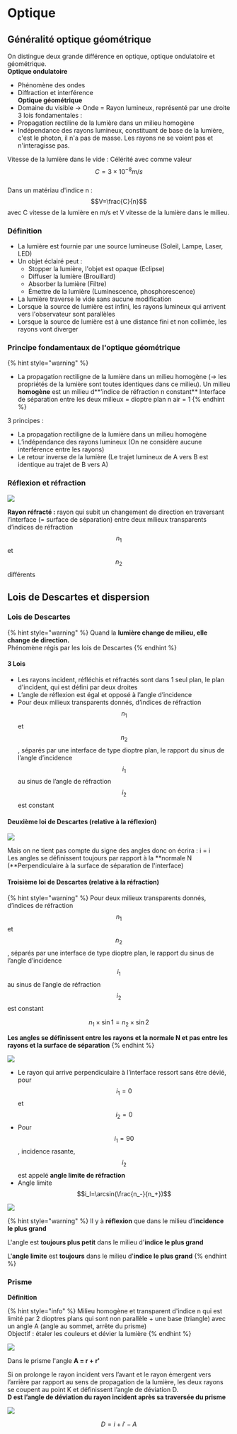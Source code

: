 # Optique

## Généralité optique géométrique

On distingue deux grande différence en optique, optique ondulatoire et géométrique.  
**Optique ondulatoire**  
- Phénomène des ondes  
- Diffraction et interférence  
**Optique géométrique**  
- Domaine du visible -&gt; Onde = Rayon lumineux, représenté par une droite  
3 lois fondamentales :  
- Propagation rectiline de la lumière dans un milieu homogène  
- Indépendance des rayons lumineux, constituant de base de la lumière, c'est le photon, il n'a pas de masse. Les rayons ne se voient pas et n'interagisse pas.

Vitesse de la lumière dans le vide : Célérité avec comme valeur $$C=3\times 10^{-8}m/s$$  
Dans un matériau d'indice n : $$V=\frac{C}{n}$$ avec C vitesse de la lumière en m/s et V vitesse de la lumière dans le milieu.

### Définition

* La lumière est fournie par une source lumineuse \(Soleil, Lampe, Laser, LED\)
* Un objet éclairé peut :
  * Stopper la lumière, l'objet est opaque \(Eclipse\)
  * Diffuser la lumière \(Brouillard\)
  * Absorber la lumière \(Filtre\)
  * Émettre de la lumière \(Luminescence, phosphorescence\)
* La lumière traverse le vide sans aucune modification
* Lorsque la source de lumière est infini, les rayons lumineux qui arrivent vers l'observateur sont parallèles
* Lorsque la source de lumière est à une distance fini et non collimée, les rayons vont diverger

### Principe fondamentaux de l'optique géométrique

{% hint style="warning" %}
* La propagation rectiligne de la lumière dans un milieu homogène \(-&gt; les propriétés de la lumière sont toutes identiques dans ce milieu\). Un milieu **homogène** est un milieu d**’indice de réfraction n constant**  Interface de séparation entre les deux milieux = dioptre plan n air = 1
{% endhint %}

3 principes :

* La propagation rectiligne de la lumière dans un milieu homogène
* L’indépendance des rayons lumineux \(On ne considère aucune interférence entre les rayons\)
* Le retour inverse de la lumière \(Le trajet lumineux de A vers B est identique au trajet de B vers A\)

### Réflexion et réfraction

![](../.gitbook/assets/rayon_optique.jpg)

**Rayon réfracté :** rayon qui subit un changement de direction en traversant l’interface \(= surface de séparation\) entre deux milieux transparents d’indices de réfraction $$n_1$$ et $$n_2$$ différents

## Lois de Descartes et dispersion

### Lois de Descartes

{% hint style="warning" %}
Quand la **lumière change de milieu, elle change de direction.**   
Phénomène régis par les lois de Descartes
{% endhint %}

#### 3 Lois

* Les rayons incident, réfléchis et réfractés sont dans 1 seul plan, le plan d'incident, qui est défini par deux droites
* L’angle de réflexion est égal et opposé à l’angle d’incidence
* Pour deux milieux transparents donnés, d’indices de réfraction $$n_1$$ et $$n_2$$ , séparés par une interface de type dioptre plan, le rapport du sinus de l’angle d’incidence $$i_1$$ au sinus de l’angle de réfraction $$i_2$$est constant

#### Deuxième loi de Descartes \(relative à la réflexion\)

![](../.gitbook/assets/loi_descartes_2.jpg)

Mais on ne tient pas compte du signe des angles donc on écrira : i = i  
Les angles se définissent toujours par rapport à la **normale N \(**Perpendiculaire à la surface de séparation de l'interface\)

#### Troisième loi de Descartes \(relative à la réfraction\)

{% hint style="warning" %}
Pour deux milieux transparents donnés, d’indices de réfraction $$n_1$$ et $$n_2$$ , séparés par une interface de type dioptre plan, le rapport du sinus de l’angle d’incidence $$i_1$$ au sinus de l’angle de réfraction $$i_2$$ est constant

$$n_1\times \sin1=n_2\times \sin2$$

**Les angles se définissent entre les rayons et la normale N et pas entre les rayons et la surface de séparation**
{% endhint %}

![](../.gitbook/assets/loi_descartes_3.jpg)

* Le rayon qui arrive perpendiculaire à l’interface ressort sans être dévié, pour $$i_1 = 0$$ et  $$i_2 = 0$$
* Pour $$i_1=90$$, incidence rasante, $$i_2$$est appelé **angle limite de réfraction**
* Angle limite $$i_l=\arcsin(\frac{n_-}{n_+})$$

![](../.gitbook/assets/loi_descartes_4.jpg)

{% hint style="warning" %}
Il y à **réflexion** que dans le milieu d'**incidence le plus grand**

L'angle est **toujours plus petit** dans le milieu d'**indice le plus grand**

L'**angle limite** est **toujours** dans le milieu d'**indice le plus grand**
{% endhint %}

### **Prisme**

**Définition**

{% hint style="info" %}
Milieu homogène et transparent d'indice n qui est limité par 2 dioptres plans qui sont non parallèle + une base \(triangle\) avec un angle A \(angle au sommet, arrête du prisme\)  
Objectif :  étaler les couleurs et dévier la lumière
{% endhint %}

![](../.gitbook/assets/prisme.jpg)

Dans le prisme l'angle **A = r + r'**

Si on prolonge le rayon incident vers l’avant et le rayon émergent vers l’arrière par rapport au sens de propagation de la lumière, les deux rayons se coupent au point K et définissent l’angle de déviation D.  
**D est l’angle de déviation du rayon incident après sa traversée du prisme**

![](../.gitbook/assets/angle_deviation.jpg)

$$
D=i+i'-A
$$

